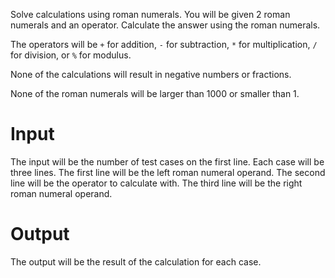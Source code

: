 Solve calculations using roman numerals. You will be given 2 roman numerals and an operator. Calculate the answer using the roman numerals.

The operators will be `+` for addition, `-` for subtraction, `*` for multiplication, `/` for division, or `%` for modulus.

None of the calculations will result in negative numbers or fractions.

None of the roman numerals will be larger than 1000 or smaller than 1.

# Input

The input will be the number of test cases on the first line. Each case will be three lines. The first line will be the left roman numeral operand. The second line will be the operator to calculate with. The third line will be the right roman numeral operand.

# Output

The output will be the result of the calculation for each case.
